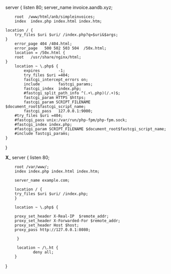 server {
    listen	 80;
    server_name  invoice.aandb.xyz;

        root  /www/html/anb/simpleinvoices;
        index  index.php index.html index.htm;

    location / {
        try_files $uri $uri/ /index.php?q=$uri&$args;
    }
     	error_page 404 /404.html;
        error_page   500 502 503 504  /50x.html;
        location = /50x.html {
        root   /usr/share/nginx/html;
    }
     	location ~ \.php$ {
            expires        -1;
            try_files $uri =404;
            fastcgi_intercept_errors on;
            include        fastcgi_params;
            fastcgi_index  index.php;
            #fastcgi_split_path_info ^(.+\.php)(/.+)$;
            fastcgi_param HTTPS $https;
            fastcgi_param SCRIPT_FILENAME $document_root$fastcgi_script_name;
            fastcgi_pass   127.0.0.1:9000;
        #try_files $uri =404;
        #fastcgi_pass unix:/var/run/php-fpm/php-fpm.sock;
        #fastcgi_index index.php;
        #fastcgi_param SCRIPT_FILENAME $document_root$fastcgi_script_name;
        #include fastcgi_params;
    }

}

________X_________
server {
        listen   80; 

        root /var/www/; 
        index index.php index.html index.htm;

        server_name example.com; 

        location / {
        try_files $uri $uri/ /index.php;
        }

        location ~ \.php$ {
        
        proxy_set_header X-Real-IP  $remote_addr;
        proxy_set_header X-Forwarded-For $remote_addr;
        proxy_set_header Host $host;
        proxy_pass http://127.0.0.1:8080;

         }

         location ~ /\.ht {
                deny all;
        }
}

